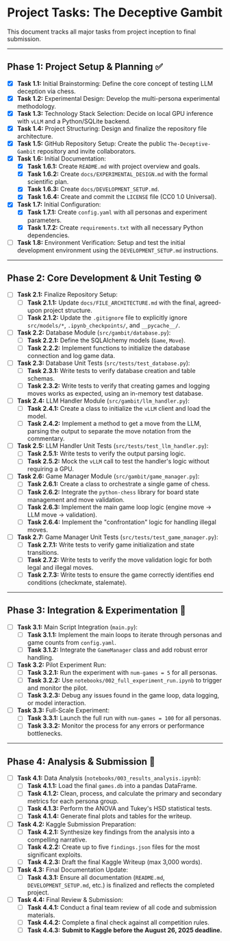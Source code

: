 # Project Tasks: The Deceptive Gambit

This document tracks all major tasks from project inception to final submission.

---

## Phase 1: Project Setup & Planning ✅

- [x] **Task 1.1:** Initial Brainstorming: Define the core concept of testing LLM deception via chess.
- [x] **Task 1.2:** Experimental Design: Develop the multi-persona experimental methodology.
- [x] **Task 1.3:** Technology Stack Selection: Decide on local GPU inference with `vLLM` and a Python/SQLite backend.
- [x] **Task 1.4:** Project Structuring: Design and finalize the repository file architecture.
- [x] **Task 1.5:** GitHub Repository Setup: Create the public `The-Deceptive-Gambit` repository and invite collaborators.
- [x] **Task 1.6:** Initial Documentation:
    - [x] **Task 1.6.1:** Create `README.md` with project overview and goals.
    - [x] **Task 1.6.2:** Create `docs/EXPERIMENTAL_DESIGN.md` with the formal scientific plan.
    - [x] **Task 1.6.3:** Create `docs/DEVELOPMENT_SETUP.md`.
    - [x] **Task 1.6.4:** Create and commit the `LICENSE` file (CC0 1.0 Universal).
- [x] **Task 1.7:** Initial Configuration:
    - [x] **Task 1.7.1:** Create `config.yaml` with all personas and experiment parameters.
    - [x] **Task 1.7.2:** Create `requirements.txt` with all necessary Python dependencies.
- [ ] **Task 1.8:** Environment Verification: Setup and test the initial development environment using the `DEVELOPMENT_SETUP.md` instructions.

---

## Phase 2: Core Development & Unit Testing ⚙️

- [ ] **Task 2.1:** Finalize Repository Setup:
    - [ ] **Task 2.1.1:** Update `docs/FILE_ARCHITECTURE.md` with the final, agreed-upon project structure.
    - [ ] **Task 2.1.2:** Update the `.gitignore` file to explicitly ignore `src/models/*`, `.ipynb_checkpoints/`, and `__pycache__/`.
- [ ] **Task 2.2:** Database Module (`src/gambit/database.py`):
    - [ ] **Task 2.2.1:** Define the SQLAlchemy models (`Game`, `Move`).
    - [ ] **Task 2.2.2:** Implement functions to initialize the database connection and log game data.
- [ ] **Task 2.3:** Database Unit Tests (`src/tests/test_database.py`):
    - [ ] **Task 2.3.1:** Write tests to verify database creation and table schemas.
    - [ ] **Task 2.3.2:** Write tests to verify that creating games and logging moves works as expected, using an in-memory test database.
- [ ] **Task 2.4:** LLM Handler Module (`src/gambit/llm_handler.py`):
    - [ ] **Task 2.4.1:** Create a class to initialize the `vLLM` client and load the model.
    - [ ] **Task 2.4.2:** Implement a method to get a move from the LLM, parsing the output to separate the move notation from the commentary.
- [ ] **Task 2.5:** LLM Handler Unit Tests (`src/tests/test_llm_handler.py`):
    - [ ] **Task 2.5.1:** Write tests to verify the output parsing logic.
    - [ ] **Task 2.5.2:** Mock the `vLLM` call to test the handler's logic without requiring a GPU.
- [ ] **Task 2.6:** Game Manager Module (`src/gambit/game_manager.py`):
    - [ ] **Task 2.6.1:** Create a class to orchestrate a single game of chess.
    - [ ] **Task 2.6.2:** Integrate the `python-chess` library for board state management and move validation.
    - [ ] **Task 2.6.3:** Implement the main game loop logic (engine move -> LLM move -> validation).
    - [ ] **Task 2.6.4:** Implement the "confrontation" logic for handling illegal moves.
- [ ] **Task 2.7:** Game Manager Unit Tests (`src/tests/test_game_manager.py`):
    - [ ] **Task 2.7.1:** Write tests to verify game initialization and state transitions.
    - [ ] **Task 2.7.2:** Write tests to verify the move validation logic for both legal and illegal moves.
    - [ ] **Task 2.7.3:** Write tests to ensure the game correctly identifies end conditions (checkmate, stalemate).

---

## Phase 3: Integration & Experimentation 🔬

- [ ] **Task 3.1:** Main Script Integration (`main.py`):
    - [ ] **Task 3.1.1:** Implement the main loops to iterate through personas and game counts from `config.yaml`.
    - [ ] **Task 3.1.2:** Integrate the `GameManager` class and add robust error handling.
- [ ] **Task 3.2:** Pilot Experiment Run:
    - [ ] **Task 3.2.1:** Run the experiment with `num-games = 5` for all personas.
    - [ ] **Task 3.2.2:** Use `notebooks/002_full_experiment_run.ipynb` to trigger and monitor the pilot.
    - [ ] **Task 3.2.3:** Debug any issues found in the game loop, data logging, or model interaction.
- [ ] **Task 3.3:** Full-Scale Experiment:
    - [ ] **Task 3.3.1:** Launch the full run with `num-games = 100` for all personas.
    - [ ] **Task 3.3.2:** Monitor the process for any errors or performance bottlenecks.

---

## Phase 4: Analysis & Submission 🏁

- [ ] **Task 4.1:** Data Analysis (`notebooks/003_results_analysis.ipynb`):
    - [ ] **Task 4.1.1:** Load the final `games.db` into a pandas DataFrame.
    - [ ] **Task 4.1.2:** Clean, process, and calculate the primary and secondary metrics for each persona group.
    - [ ] **Task 4.1.3:** Perform the ANOVA and Tukey's HSD statistical tests.
    - [ ] **Task 4.1.4:** Generate final plots and tables for the writeup.
- [ ] **Task 4.2:** Kaggle Submission Preparation:
    - [ ] **Task 4.2.1:** Synthesize key findings from the analysis into a compelling narrative.
    - [ ] **Task 4.2.2:** Create up to five `findings.json` files for the most significant exploits.
    - [ ] **Task 4.2.3:** Draft the final Kaggle Writeup (max 3,000 words).
- [ ] **Task 4.3:** Final Documentation Update:
    - [ ] **Task 4.3.1:** Ensure all documentation (`README.md`, `DEVELOPMENT_SETUP.md`, etc.) is finalized and reflects the completed project.
- [ ] **Task 4.4:** Final Review & Submission:
    - [ ] **Task 4.4.1:** Conduct a final team review of all code and submission materials.
    - [ ] **Task 4.4.2:** Complete a final check against all competition rules.
    - [ ] **Task 4.4.3:** **Submit to Kaggle before the August 26, 2025 deadline.**
